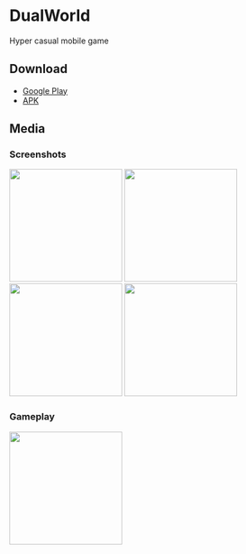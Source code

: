 # DualWorld

Hyper casual mobile game

## Download 

+ [Google Play](https://play.google.com/store/apps/details?id=com.bggames.dualworld)
+ [APK](https://github.com/anzxfukuoka/DualWorld/releases/)

## Media

### Screenshots 

<img src="https://user-images.githubusercontent.com/40743541/213240965-06d497ad-0fc7-4a08-b48b-fee5c1a0713d.png" width="200" height="auto" /> <img src="https://user-images.githubusercontent.com/40743541/213241149-854f1278-214e-465e-a8ec-cde6866a3912.png" width="200" height="auto" /> <img src="https://user-images.githubusercontent.com/40743541/213241296-81ed5bcc-9c5c-4ec1-b88c-c07ccfe2433d.png" width="200" height="auto" /> <img src="https://user-images.githubusercontent.com/40743541/213230092-39db1797-145d-478e-8f9a-7f28eb833106.png" width="200" height="auto" /> 

### Gameplay

<img src="https://github.com/anzxfukuoka/DualWorld/raw/main/gameplay.GIF" width="200" height="auto" /> 



